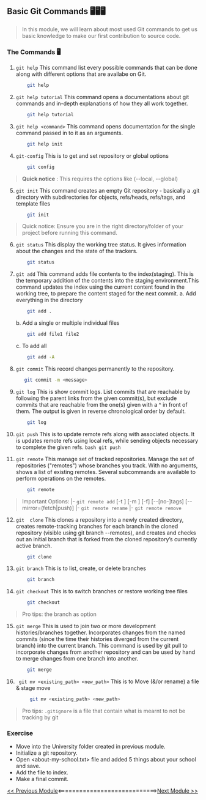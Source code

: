 ## Basic Git Commands 🖥️🖥️🖥️

>   In this module, we will learn about most used Git commands to get us basic knowledge to make our first contribution to source code.

### The Commands 🖥️

1.  ```git help``` 
    This command list every possible commands that can be done along with different options that are availabe on Git.
    ```bash
        git help
    ```

2.  ```git help tutorial```
    This command opens a documentations about git commands and in-depth explanations of how they all work together.
    ```bash
        git help tutorial
    ```

3.  ```git help <command>```
    This command opens documentation for the single command passed in to it as an arguments.
    ```bash
        git help init
    ```

4.  ```git-config``` 
    This is to get and set repository or global options
    ```bash
        git config
    ```
>   **Quick notice** : This requires the options like (--local, --global)

5.  ```git init```
    This command creates an empty Git repository - basically a .git directory with subdirectories for objects, refs/heads, refs/tags, and template files
    ```bash
        git init
    ```

>   Quick notice: Ensure you are in the right directory/folder of your project before running this command.

6.  ```git status```
    This display the working tree status. It gives information about the changes and the state of the trackers.
    ```bash
        git status
    ```

7.  ```git add```
    This command adds file contents to the index(staging). This is the temporary addition of the contents into the staging environment.This command updates the index using the current content found in the working tree, to prepare the content staged for the next commit.
    a. Add everything in the directory
    ```bash
        git add .
    ```

    b. Add a single or multiple individual files
    ```bash
        git add file1 file2
    ```

    c.  To add all 
    ```bash
        git add -A
    ```

8.  ```git commit```
     This record changes permanently to the repository.
     ```bash
        git commit -m <message>
    ```

9.  ```git log```
    This is show commit logs. List commits that are reachable by following the parent links from the given commit(s), but exclude commits that are reachable from the one(s) given with a ^ in front of them. The output is given in reverse chronological order by default.
    ```bash
        git log
    ```

10.  ```git push```
    This is to  update remote refs along with associated objects. It is updates remote refs using local refs, while sending objects necessary to complete the given refs.
    ```bash
        git push
    ```

11. ```git remote```
    This manage set of tracked repositories. Manage the set of repositories ("remotes") whose branches you track. With no arguments, shows a list of existing remotes. Several subcommands are available to perform operations on the remotes.
    ```bash
        git remote
    ```
    
> Important Options: |-
    ``git remote add`` [-t <branch>] [-m <master>] [-f] [--[no-]tags] [--mirror=(fetch|push)] <name> <url> |-
    ``git remote rename`` <old> <new> |-
    ``git remote remove`` <name>

12. ```git  clone```
    This clones a repository into a newly created directory, creates remote-tracking branches for each branch in the cloned repository (visible using git branch --remotes), and creates and checks out an initial branch that is forked from the cloned repository’s currently active branch.
    ```bash
        git clone
    ```

13. ```git branch```
    This is to list, create, or delete branches

    ```bash
        git branch
    ```

14. ```git checkout```
    This is to switch branches or restore working tree files
    ```bash
        git checkout
    ```
> Pro tips: the branch as option

15. ```git merge```
    This is used to  join two or more development histories/branches together. Incorporates changes from the named commits (since the time their histories diverged from the current branch) into the current branch. This command is used by git pull to incorporate changes from another repository and can be used by hand to merge changes from one branch into another.
    ```bash
        git merge
    ```
16. ``` git mv <existing_path> <new_path>```
    This is to Move (&/or rename) a file & stage move
    ```bash
         git mv <existing_path> <new_path>
    ```

> Pro tips: ```.gitignore``` is a file that contain what is mearnt to not be tracking by git


### Exercise

-   Move into the University folder created in previous module.
-   Initialize a git repository.
-   Open <about-my-school.txt> file and added 5 things about your school and save.
-   Add the  file to index.
-   Make a final commit.

[<< Previous Module](1-basic-linux-commands.md)<============================>[Next Module >>](3-github.md)
